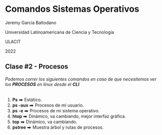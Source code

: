 # Comandos Sistemas Operativos

Jeremy Garcia Baltodano

Universidad Latinoamericana de Ciencia y Tecnología

ULACIT

2022

 ## Clase #2 - Procesos 

###### Podemos correr los siguientes comandos en caso de que necesitemos ver los **PROCESOS** en linux desde el **CLI**

1. **Ps** ⮕ Estático.
2. **ps -aux** ⮕ Procesos de mi usuario.
3. **ps -e** ⮕ Procesos de mi sistema operativo.
4. **htop** ⮕ Dinámico, va cambiando, mejor interfaz gráfica.
5. **top** ⮕ Dinámico, va cambiando.
6. **pstree** ⮕ Muestra árbol y rutas de procesos.

